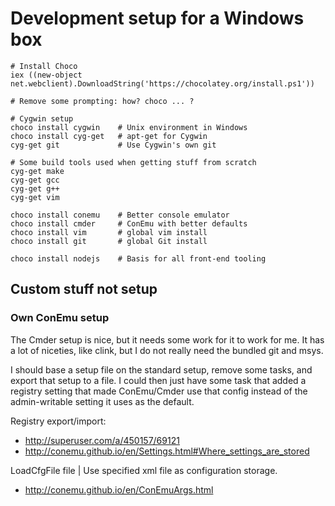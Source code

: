 # Development setup for a Windows box

```
# Install Choco
iex ((new-object net.webclient).DownloadString('https://chocolatey.org/install.ps1'))

# Remove some prompting: how? choco ... ?

# Cygwin setup
choco install cygwin    # Unix environment in Windows
choco install cyg-get   # apt-get for Cygwin
cyg-get git             # Use Cygwin's own git

# Some build tools used when getting stuff from scratch
cyg-get make
cyg-get gcc
cyg-get g++
cyg-get vim

choco install conemu    # Better console emulator
choco install cmder     # ConEmu with better defaults
choco install vim       # global vim install
choco install git       # global Git install

choco install nodejs    # Basis for all front-end tooling
```

## Custom stuff not setup

### Own ConEmu setup
The Cmder setup is nice, but it needs some work for it to work for me.
It has a lot of niceties, like clink, but I do not really need the
bundled git and msys.

I should base a setup file on the standard setup, remove some tasks,
and export that setup to  a file. I could then just have some task
that added a registry setting that made ConEmu/Cmder use that config
instead of the admin-writable setting it uses as the default.

Registry export/import: 
- http://superuser.com/a/450157/69121
- http://conemu.github.io/en/Settings.html#Where_settings_are_stored

LoadCfgFile file   | Use specified xml file as configuration storage.
- http://conemu.github.io/en/ConEmuArgs.html
